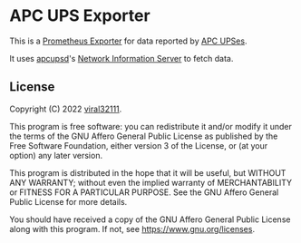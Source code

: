 # APC UPS Exporter

This is a [Prometheus Exporter](https://prometheus.io/docs/instrumenting/exporters/) for data reported by [APC UPSes](https://www.apc.com/uk/en/).

It uses [apcupsd](http://www.apcupsd.org/)'s [Network Information Server](http://www.apcupsd.org/manual/manual.html#configuration-directives-used-by-the-network-information-server) to fetch data.

## License

Copyright (C) 2022 [viral32111](https://viral32111.com).

This program is free software: you can redistribute it and/or modify
it under the terms of the GNU Affero General Public License as
published by the Free Software Foundation, either version 3 of the
License, or (at your option) any later version.

This program is distributed in the hope that it will be useful,
but WITHOUT ANY WARRANTY; without even the implied warranty of
MERCHANTABILITY or FITNESS FOR A PARTICULAR PURPOSE. See the
GNU Affero General Public License for more details.

You should have received a copy of the GNU Affero General Public License
along with this program. If not, see https://www.gnu.org/licenses.
